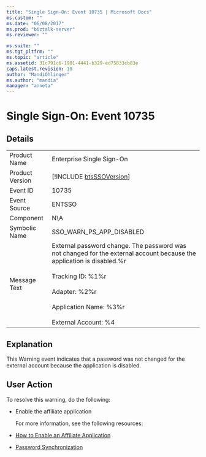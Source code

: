 ```yaml
---
title: "Single Sign-On: Event 10735 | Microsoft Docs"
ms.custom: ""
ms.date: "06/08/2017"
ms.prod: "biztalk-server"
ms.reviewer: ""

ms.suite: ""
ms.tgt_pltfrm: ""
ms.topic: "article"
ms.assetid: 31c791c6-1901-4441-b329-ed75833cb83e
caps.latest.revision: 10
author: "MandiOhlinger"
ms.author: "mandia"
manager: "anneta"
---
```

# Single Sign-On: Event 10735
## Details  

|                 |                                                                                                                                                                                                                                                    |
|-----------------|----------------------------------------------------------------------------------------------------------------------------------------------------------------------------------------------------------------------------------------------------|
|  Product Name   |                                                                                                             Enterprise Single Sign-On                                                                                                              |
| Product Version |                                                                                            [!INCLUDE [btsSSOVersion](../includes/btsssoversion-md.md)]                                                                                             |
|    Event ID     |                                                                                                                       10735                                                                                                                        |
|  Event Source   |                                                                                                                       ENTSSO                                                                                                                       |
|    Component    |                                                                                                                        N\A                                                                                                                         |
|  Symbolic Name  |                                                                                                              SSO_WARN_PS_APP_DISABLED                                                                                                              |
|  Message Text   | External password change. The password was not changed for the external account because the application is disabled.%r<br /><br /> Tracking ID: %1%r<br /><br /> Adapter: %2%r<br /><br /> Application Name: %3%r<br /><br /> External Account: %4 |

## Explanation  
 This Warning event indicates that a password was not changed for the external account because the application is disabled.  

## User Action  
 To resolve this warning, do the following:  

- Enable the affiliate application  

  For more information, see the following resources:  

- [How to Enable an Affiliate Application](../core/how-to-enable-an-affiliate-application.md)  

- [Password Synchronization](../core/password-synchronization2.md)
